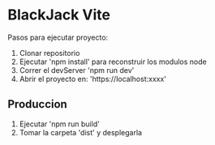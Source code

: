 # BlackJack Vite

Pasos para ejecutar proyecto:

1. Clonar repositorio
2. Ejecutar 'npm install' para reconstruir los modulos node
3. Correr el devServer 'npm run dev'
4. Abrir el proyecto en: 'https://localhost:xxxx'

## Produccion

1. Ejecutar 'npm run build'
2. Tomar la carpeta 'dist' y desplegarla